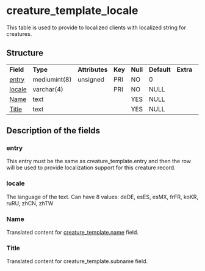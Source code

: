 # creature\_template\_locale

This table is used to provide to localized clients with localized string for creatures.

## Structure

|                                 |              |                |         |          |             |           |             |
|---------------------------------|--------------|----------------|---------|----------|-------------|-----------|-------------|
| **Field**                       | **Type**     | **Attributes** | **Key** | **Null** | **Default** | **Extra** | **Comment** |
| [entry](#entry)                 | mediumint(8) | unsigned       | PRI     | NO       | 0           |           |             |
| [locale](#locale)               | varchar(4)   |                | PRI     | NO       | NULL        |           |             |
| [Name](#name)                   | text         |                |         | YES      | NULL        |           |             |
| [Title](#title)                 | text         |                |         | YES      | NULL        |           |             |

## Description of the fields

### entry

This entry must be the same as creature\_template.entry and then the row will be used to provide localization support for this creature record.

### locale

The language of the text.
Can have 8 values: deDE, esES, esMX, frFR, koKR, ruRU, zhCN, zhTW

### Name

Translated content for [creature\_template.name](creature_template.md#name) field.

### Title

Translated content for creature\_template.subname field.

